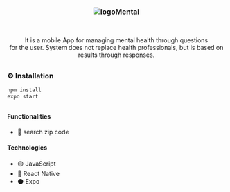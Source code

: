 ### <p align='center'> ![logoMental](https://github.com/fabioVitorio/app/assets/109548564/efd92611-26ee-4789-a991-5395155c7e7f) </p>
<br>
<p align='center'> It is a mobile App for managing mental health through questions <br>
for the user. System does not replace health professionals, but is based on results through responses. <br></p>

##
### ⚙️ Installation
```bash
npm install
expo start
```
##
#### Functionalities
- 🧠 search zip code <br>
 #### Technologies
- 🟡 JavaScript <br>
- 🔵 React Native <br>
- ⚫ Expo <br>
